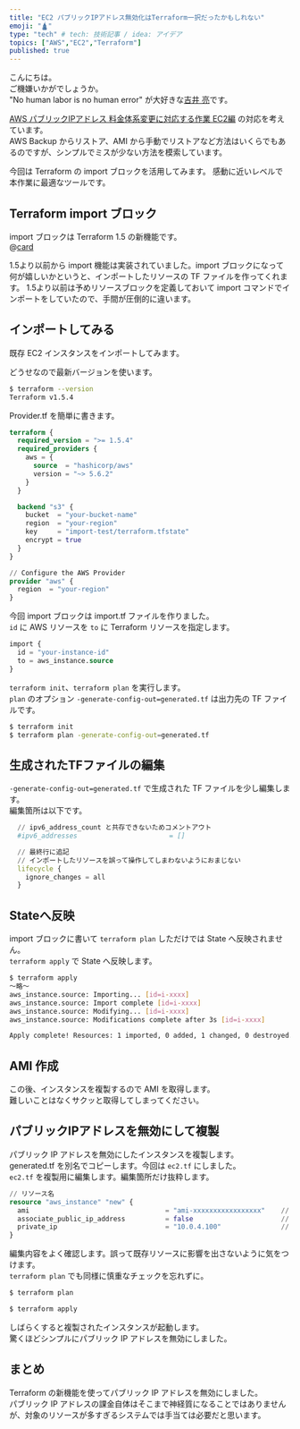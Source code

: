 ```yaml
---
title: "EC2 パブリックIPアドレス無効化はTerraform一択だったかもしれない"
emoji: "🛕"
type: "tech" # tech: 技術記事 / idea: アイデア
topics: ["AWS","EC2","Terraform"]
published: true
---
```


こんにちは。  
ご機嫌いかがでしょうか。  
"No human labor is no human error" が大好きな[吉井 亮](https://twitter.com/YoshiiRyo1)です。  

[AWS パブリックIPアドレス 料金体系変更に対応する作業 EC2編](https://zenn.dev/ryoyoshii/articles/ecef64cde77b2f) の対応を考えています。  
AWS Backup からリストア、AMI から手動でリストアなど方法はいくらでもあるのですが、シンプルでミスが少ない方法を模索しています。  

今回は Terraform の import ブロックを活用してみます。
感動に近いレベルで本作業に最適なツールです。  


## Terraform import ブロック

import ブロックは Terraform 1.5 の新機能です。  
@[card](https://www.hashicorp.com/blog/terraform-1-5-brings-config-driven-import-and-checks)  
 
1.5より以前から import 機能は実装されていました。import ブロックになって何が嬉しいかというと、インポートしたリソースの TF ファイルを作ってくれます。
1.5より以前は予めリソースブロックを定義しておいて import コマンドでインポートをしていたので、手間が圧倒的に違います。  

## インポートしてみる

既存 EC2 インスタンスをインポートしてみます。  

どうせなので最新バージョンを使います。  

```bash
$ terraform --version
Terraform v1.5.4
```

Provider.tf を簡単に書きます。  

```tcl:Provider.tf
terraform {
  required_version = ">= 1.5.4"
  required_providers {
    aws = {
      source  = "hashicorp/aws"
      version = "~> 5.6.2"
    }
  }

  backend "s3" {
    bucket  = "your-bucket-name"
    region  = "your-region"
    key     = "import-test/terraform.tfstate"
    encrypt = true
  }
}

// Configure the AWS Provider
provider "aws" {
  region  = "your-region"
}
```

今回 import ブロックは import.tf ファイルを作りました。  
`id` に AWS リソースを `to` に Terraform リソースを指定します。  

```tcl:import.tf
import {
  id = "your-instance-id"
  to = aws_instance.source
}
```

`terraform init`、`terraform plan` を実行します。  
`plan` のオプション `-generate-config-out=generated.tf` は出力先の TF ファイルです。  

```bash
$ terraform init
$ terraform plan -generate-config-out=generated.tf
```

## 生成されたTFファイルの編集

`-generate-config-out=generated.tf` で生成された TF ファイルを少し編集します。  
編集箇所は以下です。  

```tcl:generated.tf
  // ipv6_address_count と共存できないためコメントアウト
  #ipv6_addresses                       = []

  // 最終行に追記
  // インポートしたリソースを誤って操作してしまわないようにおまじない
  lifecycle {
    ignore_changes = all
  }
```

## Stateへ反映

import ブロックに書いて `terraform plan` しただけでは State へ反映されません。  
`terraform apply` で State へ反映します。  

```bash
$ terraform apply
〜略〜
aws_instance.source: Importing... [id=i-xxxx]
aws_instance.source: Import complete [id=i-xxxx]
aws_instance.source: Modifying... [id=i-xxxx]
aws_instance.source: Modifications complete after 3s [id=i-xxxx]

Apply complete! Resources: 1 imported, 0 added, 1 changed, 0 destroyed.
```

## AMI 作成

この後、インスタンスを複製するので AMI を取得します。  
難しいことはなくサクッと取得してしまってください。  

## パブリックIPアドレスを無効にして複製

パブリック IP アドレスを無効にしたインスタンスを複製します。  
generated.tf を別名でコピーします。今回は `ec2.tf` にしました。  
`ec2.tf` を複製用に編集します。編集箇所だけ抜粋します。  

```tcl:ec2.tf
// リソース名
resource "aws_instance" "new" {
  ami                                  = "ami-xxxxxxxxxxxxxxxxx"    // 前の手順で取得した AMI
  associate_public_ip_address          = false                      // パブリック IP アドレス無効
  private_ip                           = "10.0.4.100"               // 現存する全 AWS リソースと重複しないプライベート IP アドレス、行削除でもいい
}
```

編集内容をよく確認します。誤って既存リソースに影響を出さないように気をつけます。  
`terraform plan` でも同様に慎重なチェックを忘れずに。  

```bash
$ terraform plan

$ terraform apply
```

しばらくすると複製されたインスタンスが起動します。  
驚くほどシンプルにパブリック IP アドレスを無効にしました。  

## まとめ

Terraform の新機能を使ってパブリック IP アドレスを無効にしました。  
パブリック IP アドレスの課金自体はそこまで神経質になることではありませんが、対象のリソースが多すぎるシステムでは手当ては必要だと思います。  



